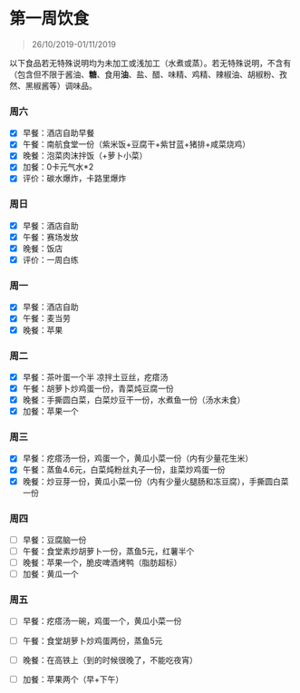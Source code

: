 # 第一周饮食

>26/10/2019-01/11/2019

以下食品若无特殊说明均为未加工或浅加工（水煮或蒸）。若无特殊说明，不含有（包含但不限于酱油、**糖**、食用**油**、盐、醋、味精、鸡精、辣椒油、胡椒粉、孜然、黑椒酱等）调味品。

### 周六

- [x] 早餐：酒店自助早餐
- [x] 午餐：南航食堂一份（紫米饭+豆腐干+紫甘蓝+猪排+咸菜烧鸡）
- [x] 晚餐：泡菜肉沫拌饭（+萝卜小菜）
- [x] 加餐：0卡元气水*2
- [x] 评价：碳水爆炸，卡路里爆炸

### 周日

- [x] 早餐：酒店自助
- [x] 午餐：赛场发放
- [x] 晚餐：饭店
- [x] 评价：一周白练

### 周一

- [x] 早餐：酒店自助
- [x] 午餐：麦当劳
- [x] 晚餐：苹果

### 周二

- [x] 早餐：茶叶蛋一个半 凉拌土豆丝，疙瘩汤
- [x] 午餐：胡萝卜炒鸡蛋一份，青菜炖豆腐一份
- [x] 晚餐：手撕圆白菜，白菜炒豆干一份，水煮鱼一份（汤水未食）
- [x] 加餐：苹果一个

### 周三

- [x] 早餐：疙瘩汤一份，鸡蛋一个，黄瓜小菜一份（内有少量花生米）
- [x] 午餐：蒸鱼4.6元，白菜炖粉丝丸子一份，韭菜炒鸡蛋一份
- [x] 晚餐：炒豆芽一份，黄瓜小菜一份（内有少量火腿肠和冻豆腐），手撕圆白菜一份

### 周四

- [ ] 早餐：豆腐脑一份
- [ ] 午餐：食堂素炒胡萝卜一份，蒸鱼5元，红薯半个
- [ ] 晚餐：苹果一个，脆皮啤酒烤鸭（脂肪超标）
- [ ] 加餐：黄瓜一个

### 周五

- [ ] 早餐：疙瘩汤一碗，鸡蛋一个，黄瓜小菜一份

- [ ] 午餐：食堂胡萝卜炒鸡蛋两份，蒸鱼5元

- [ ] 晚餐：在高铁上（到的时候很晚了，不能吃夜宵）

- [ ] 加餐：苹果两个（早+下午）

  
